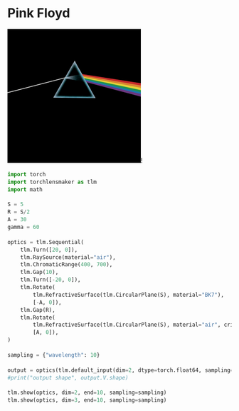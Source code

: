 # Pink Floyd

![image.png](pink_floyd_files/9dfc9c89-86b1-47ba-a13e-e6284f64514c.png)!


```python
import torch
import torchlensmaker as tlm
import math

S = 5
R = S/2
A = 30
gamma = 60

optics = tlm.Sequential(
    tlm.Turn([20, 0]),
    tlm.RaySource(material="air"),
    tlm.ChromaticRange(400, 700),
    tlm.Gap(10),
    tlm.Turn([-20, 0]),
    tlm.Rotate(
        tlm.RefractiveSurface(tlm.CircularPlane(S), material="BK7"),
        [-A, 0]),
    tlm.Gap(R),
    tlm.Rotate(
        tlm.RefractiveSurface(tlm.CircularPlane(S), material="air", critical_angle="clamp"),
        [A, 0]),
)

sampling = {"wavelength": 10}

output = optics(tlm.default_input(dim=2, dtype=torch.float64, sampling=sampling))
#print("output shape", output.V.shape)

tlm.show(optics, dim=2, end=10, sampling=sampling)
tlm.show(optics, dim=3, end=10, sampling=sampling)
```


<div data-jp-suppress-context-menu id='tlmviewer-f041c706' class='tlmviewer' style='width: 100%; aspect-ratio: 16 / 9;'></div><script type='module'>async function importtlm() {
    try {
        return await import("/tlmviewer.js");
    } catch (error) {
        console.log("error", error);
        return await import("/files/test_notebooks/tlmviewer.js");
    }
}

const module = await importtlm();
const tlmviewer = module.tlmviewer;

const data = '{"mode": "2D", "camera": "XY", "data": [{"type": "surfaces", "data": [{"matrix": [[0.8660254, 0.5, 9.39692621], [-0.5, 0.8660254, 3.42020143], [0.0, 0.0, 1.0]], "samples": [[0.0, -2.5], [0.0, -2.47474742], [0.0, -2.44949484], [0.0, -2.4242425], [0.0, -2.39898992], [0.0, -2.37373734], [0.0, -2.34848475], [0.0, -2.32323241], [0.0, -2.29797983], [0.0, -2.27272725], [0.0, -2.24747467], [0.0, -2.22222233], [0.0, -2.19696975], [0.0, -2.17171717], [0.0, -2.14646459], [0.0, -2.12121224], [0.0, -2.09595966], [0.0, -2.07070708], [0.0, -2.0454545], [0.0, -2.02020192], [0.0, -1.99494946], [0.0, -1.969697], [0.0, -1.94444442], [0.0, -1.91919196], [0.0, -1.89393938], [0.0, -1.86868691], [0.0, -1.84343433], [0.0, -1.81818187], [0.0, -1.79292929], [0.0, -1.76767683], [0.0, -1.74242425], [0.0, -1.71717179], [0.0, -1.69191921], [0.0, -1.66666663], [0.0, -1.64141417], [0.0, -1.61616158], [0.0, -1.59090912], [0.0, -1.56565654], [0.0, -1.54040408], [0.0, -1.5151515], [0.0, -1.48989904], [0.0, -1.46464646], [0.0, -1.439394], [0.0, -1.41414142], [0.0, -1.38888896], [0.0, -1.36363637], [0.0, -1.33838391], [0.0, -1.31313133], [0.0, -1.28787875], [0.0, -1.26262629], [0.0, -1.23737371], [0.0, -1.21212125], [0.0, -1.18686867], [0.0, -1.16161609], [0.0, -1.13636363], [0.0, -1.11111104], [0.0, -1.08585858], [0.0, -1.060606], [0.0, -1.03535354], [0.0, -1.01010096], [0.0, -0.98484844], [0.0, -0.95959592], [0.0, -0.9343434], [0.0, -0.90909088], [0.0, -0.88383836], [0.0, -0.85858583], [0.0, -0.83333331], [0.0, -0.80808079], [0.0, -0.78282827], [0.0, -0.75757575], [0.0, -0.73232323], [0.0, -0.70707071], [0.0, -0.68181819], [0.0, -0.65656567], [0.0, -0.63131315], [0.0, -0.60606062], [0.0, -0.58080804], [0.0, -0.55555552], [0.0, -0.530303], [0.0, -0.50505048], [0.0, -0.47979796], [0.0, -0.45454544], [0.0, -0.42929292], [0.0, -0.4040404], [0.0, -0.37878788], [0.0, -0.35353535], [0.0, -0.32828283], [0.0, -0.30303031], [0.0, -0.27777776], [0.0, -0.25252524], [0.0, -0.22727272], [0.0, -0.2020202], [0.0, -0.17676768], [0.0, -0.15151516], [0.0, -0.12626262], [0.0, -0.1010101], [0.0, -0.07575758], [0.0, -0.05050505], [0.0, -0.02525252], [0.0, 0.0], [0.0, 0.02525252], [0.0, 0.05050505], [0.0, 0.07575758], [0.0, 0.1010101], [0.0, 0.12626262], [0.0, 0.15151516], [0.0, 0.17676768], [0.0, 0.2020202], [0.0, 0.22727272], [0.0, 0.25252524], [0.0, 0.27777776], [0.0, 0.30303031], [0.0, 0.32828283], [0.0, 0.35353535], [0.0, 0.37878788], [0.0, 0.4040404], [0.0, 0.42929292], [0.0, 0.45454544], [0.0, 0.47979796], [0.0, 0.50505048], [0.0, 0.530303], [0.0, 0.55555552], [0.0, 0.58080804], [0.0, 0.60606062], [0.0, 0.63131315], [0.0, 0.65656567], [0.0, 0.68181819], [0.0, 0.70707071], [0.0, 0.73232323], [0.0, 0.75757575], [0.0, 0.78282827], [0.0, 0.80808079], [0.0, 0.83333331], [0.0, 0.85858583], [0.0, 0.88383836], [0.0, 0.90909088], [0.0, 0.9343434], [0.0, 0.95959592], [0.0, 0.98484844], [0.0, 1.01010096], [0.0, 1.03535354], [0.0, 1.060606], [0.0, 1.08585858], [0.0, 1.11111104], [0.0, 1.13636363], [0.0, 1.16161609], [0.0, 1.18686867], [0.0, 1.21212125], [0.0, 1.23737371], [0.0, 1.26262629], [0.0, 1.28787875], [0.0, 1.31313133], [0.0, 1.33838391], [0.0, 1.36363637], [0.0, 1.38888896], [0.0, 1.41414142], [0.0, 1.439394], [0.0, 1.46464646], [0.0, 1.48989904], [0.0, 1.5151515], [0.0, 1.54040408], [0.0, 1.56565654], [0.0, 1.59090912], [0.0, 1.61616158], [0.0, 1.64141417], [0.0, 1.66666663], [0.0, 1.69191921], [0.0, 1.71717179], [0.0, 1.74242425], [0.0, 1.76767683], [0.0, 1.79292929], [0.0, 1.81818187], [0.0, 1.84343433], [0.0, 1.86868691], [0.0, 1.89393938], [0.0, 1.91919196], [0.0, 1.94444442], [0.0, 1.969697], [0.0, 1.99494946], [0.0, 2.02020192], [0.0, 2.0454545], [0.0, 2.07070708], [0.0, 2.09595966], [0.0, 2.12121224], [0.0, 2.14646459], [0.0, 2.17171717], [0.0, 2.19696975], [0.0, 2.22222233], [0.0, 2.24747467], [0.0, 2.27272725], [0.0, 2.29797983], [0.0, 2.32323241], [0.0, 2.34848475], [0.0, 2.37373734], [0.0, 2.39898992], [0.0, 2.4242425], [0.0, 2.44949484], [0.0, 2.47474742], [0.0, 2.5]]}]}, {"type": "surfaces", "data": [{"matrix": [[0.8660254, -0.5, 11.89692621], [0.5, 0.8660254, 3.42020143], [0.0, 0.0, 1.0]], "samples": [[0.0, -2.5], [0.0, -2.47474742], [0.0, -2.44949484], [0.0, -2.4242425], [0.0, -2.39898992], [0.0, -2.37373734], [0.0, -2.34848475], [0.0, -2.32323241], [0.0, -2.29797983], [0.0, -2.27272725], [0.0, -2.24747467], [0.0, -2.22222233], [0.0, -2.19696975], [0.0, -2.17171717], [0.0, -2.14646459], [0.0, -2.12121224], [0.0, -2.09595966], [0.0, -2.07070708], [0.0, -2.0454545], [0.0, -2.02020192], [0.0, -1.99494946], [0.0, -1.969697], [0.0, -1.94444442], [0.0, -1.91919196], [0.0, -1.89393938], [0.0, -1.86868691], [0.0, -1.84343433], [0.0, -1.81818187], [0.0, -1.79292929], [0.0, -1.76767683], [0.0, -1.74242425], [0.0, -1.71717179], [0.0, -1.69191921], [0.0, -1.66666663], [0.0, -1.64141417], [0.0, -1.61616158], [0.0, -1.59090912], [0.0, -1.56565654], [0.0, -1.54040408], [0.0, -1.5151515], [0.0, -1.48989904], [0.0, -1.46464646], [0.0, -1.439394], [0.0, -1.41414142], [0.0, -1.38888896], [0.0, -1.36363637], [0.0, -1.33838391], [0.0, -1.31313133], [0.0, -1.28787875], [0.0, -1.26262629], [0.0, -1.23737371], [0.0, -1.21212125], [0.0, -1.18686867], [0.0, -1.16161609], [0.0, -1.13636363], [0.0, -1.11111104], [0.0, -1.08585858], [0.0, -1.060606], [0.0, -1.03535354], [0.0, -1.01010096], [0.0, -0.98484844], [0.0, -0.95959592], [0.0, -0.9343434], [0.0, -0.90909088], [0.0, -0.88383836], [0.0, -0.85858583], [0.0, -0.83333331], [0.0, -0.80808079], [0.0, -0.78282827], [0.0, -0.75757575], [0.0, -0.73232323], [0.0, -0.70707071], [0.0, -0.68181819], [0.0, -0.65656567], [0.0, -0.63131315], [0.0, -0.60606062], [0.0, -0.58080804], [0.0, -0.55555552], [0.0, -0.530303], [0.0, -0.50505048], [0.0, -0.47979796], [0.0, -0.45454544], [0.0, -0.42929292], [0.0, -0.4040404], [0.0, -0.37878788], [0.0, -0.35353535], [0.0, -0.32828283], [0.0, -0.30303031], [0.0, -0.27777776], [0.0, -0.25252524], [0.0, -0.22727272], [0.0, -0.2020202], [0.0, -0.17676768], [0.0, -0.15151516], [0.0, -0.12626262], [0.0, -0.1010101], [0.0, -0.07575758], [0.0, -0.05050505], [0.0, -0.02525252], [0.0, 0.0], [0.0, 0.02525252], [0.0, 0.05050505], [0.0, 0.07575758], [0.0, 0.1010101], [0.0, 0.12626262], [0.0, 0.15151516], [0.0, 0.17676768], [0.0, 0.2020202], [0.0, 0.22727272], [0.0, 0.25252524], [0.0, 0.27777776], [0.0, 0.30303031], [0.0, 0.32828283], [0.0, 0.35353535], [0.0, 0.37878788], [0.0, 0.4040404], [0.0, 0.42929292], [0.0, 0.45454544], [0.0, 0.47979796], [0.0, 0.50505048], [0.0, 0.530303], [0.0, 0.55555552], [0.0, 0.58080804], [0.0, 0.60606062], [0.0, 0.63131315], [0.0, 0.65656567], [0.0, 0.68181819], [0.0, 0.70707071], [0.0, 0.73232323], [0.0, 0.75757575], [0.0, 0.78282827], [0.0, 0.80808079], [0.0, 0.83333331], [0.0, 0.85858583], [0.0, 0.88383836], [0.0, 0.90909088], [0.0, 0.9343434], [0.0, 0.95959592], [0.0, 0.98484844], [0.0, 1.01010096], [0.0, 1.03535354], [0.0, 1.060606], [0.0, 1.08585858], [0.0, 1.11111104], [0.0, 1.13636363], [0.0, 1.16161609], [0.0, 1.18686867], [0.0, 1.21212125], [0.0, 1.23737371], [0.0, 1.26262629], [0.0, 1.28787875], [0.0, 1.31313133], [0.0, 1.33838391], [0.0, 1.36363637], [0.0, 1.38888896], [0.0, 1.41414142], [0.0, 1.439394], [0.0, 1.46464646], [0.0, 1.48989904], [0.0, 1.5151515], [0.0, 1.54040408], [0.0, 1.56565654], [0.0, 1.59090912], [0.0, 1.61616158], [0.0, 1.64141417], [0.0, 1.66666663], [0.0, 1.69191921], [0.0, 1.71717179], [0.0, 1.74242425], [0.0, 1.76767683], [0.0, 1.79292929], [0.0, 1.81818187], [0.0, 1.84343433], [0.0, 1.86868691], [0.0, 1.89393938], [0.0, 1.91919196], [0.0, 1.94444442], [0.0, 1.969697], [0.0, 1.99494946], [0.0, 2.02020192], [0.0, 2.0454545], [0.0, 2.07070708], [0.0, 2.09595966], [0.0, 2.12121224], [0.0, 2.14646459], [0.0, 2.17171717], [0.0, 2.19696975], [0.0, 2.22222233], [0.0, 2.24747467], [0.0, 2.27272725], [0.0, 2.29797983], [0.0, 2.32323241], [0.0, 2.34848475], [0.0, 2.37373734], [0.0, 2.39898992], [0.0, 2.4242425], [0.0, 2.44949484], [0.0, 2.47474742], [0.0, 2.5]]}]}, {"type": "rays", "points": [[0.0, 0.0, 9.39692621, 3.42020143], [0.0, 0.0, 9.39692621, 3.42020143], [0.0, 0.0, 9.39692621, 3.42020143], [0.0, 0.0, 9.39692621, 3.42020143], [0.0, 0.0, 9.39692621, 3.42020143], [0.0, 0.0, 9.39692621, 3.42020143], [0.0, 0.0, 9.39692621, 3.42020143], [0.0, 0.0, 9.39692621, 3.42020143], [0.0, 0.0, 9.39692621, 3.42020143], [0.0, 0.0, 9.39692621, 3.42020143]], "color": "#ffa724", "variables": {"wavelength": [250.0, 283.33333333, 316.66666667, 350.0, 383.33333333, 416.66666667, 450.0, 483.33333333, 516.66666667, 550.0]}, "domain": {"wavelength": [250.0, 550.0]}, "layers": [1]}, {"type": "rays", "points": [[9.39692621, 3.42020143, 11.91785056, 3.3839594], [9.39692621, 3.42020143, 11.91002952, 3.39750583], [9.39692621, 3.42020143, 11.90447151, 3.40713258], [9.39692621, 3.42020143, 11.9003852, 3.41421027], [9.39692621, 3.42020143, 11.89729566, 3.41956152], [9.39692621, 3.42020143, 11.89490443, 3.42370326], [9.39692621, 3.42020143, 11.89301657, 3.42697313], [9.39692621, 3.42020143, 11.89150051, 3.42959902], [9.39692621, 3.42020143, 11.89026491, 3.43173914], [9.39692621, 3.42020143, 11.88924478, 3.43350605]], "color": "#ffa724", "variables": {"wavelength": [250.0, 283.33333333, 316.66666667, 350.0, 383.33333333, 416.66666667, 450.0, 483.33333333, 516.66666667, 550.0]}, "domain": {"wavelength": [250.0, 550.0]}, "layers": [1]}, {"type": "points", "data": [[0.0, 0.0], [0.0, 0.0], [9.39692621, 3.42020143], [9.39692621, 3.42020143], [11.89692621, 3.42020143]], "layers": [4]}, {"type": "rays", "points": [[11.91785056, 3.3839594, 21.07962016, -0.62378033], [11.91002952, 3.39750583, 21.16728462, -0.38445503], [11.90447151, 3.40713258, 21.22387656, -0.21897958], [11.9003852, 3.41421027, 21.26270891, -0.09960459], [11.89729566, 3.41956152, 21.29059907, -0.01057711], [11.89490443, 3.42370326, 21.31135372, 0.057625], [11.89301657, 3.42697313, 21.32724333, 0.11104711], [11.89150051, 3.42959902, 21.33969471, 0.15368291], [11.89026491, 3.43173914, 21.34964322, 0.18825923], [11.88924478, 3.43350605, 21.35772401, 0.21669068]], "color": "#ffa724", "variables": {"wavelength": [250.0, 283.33333333, 316.66666667, 350.0, 383.33333333, 416.66666667, 450.0, 483.33333333, 516.66666667, 550.0]}, "domain": {"wavelength": [250.0, 550.0]}, "layers": [3]}]}';

tlmviewer.embed(document.getElementById("tlmviewer-f041c706"), data);    
</script>



<div data-jp-suppress-context-menu id='tlmviewer-2a98262f' class='tlmviewer' style='width: 100%; aspect-ratio: 16 / 9;'></div><script type='module'>async function importtlm() {
    try {
        return await import("/tlmviewer.js");
    } catch (error) {
        console.log("error", error);
        return await import("/files/test_notebooks/tlmviewer.js");
    }
}

const module = await importtlm();
const tlmviewer = module.tlmviewer;

const data = '{"mode": "3D", "camera": "orthographic", "data": [{"type": "surfaces", "data": [{"matrix": [[0.8660254, 0.5, 0.0, 9.39692621], [-0.5, 0.8660254, 0.0, 3.42020143], [0.0, 0.0, 1.0, 0.0], [0.0, 0.0, 0.0, 1.0]], "samples": [[0.0, 0.0], [0.0, 0.02525252], [0.0, 0.05050505], [0.0, 0.07575758], [0.0, 0.1010101], [0.0, 0.12626262], [0.0, 0.15151516], [0.0, 0.17676768], [0.0, 0.2020202], [0.0, 0.22727272], [0.0, 0.25252524], [0.0, 0.27777776], [0.0, 0.30303031], [0.0, 0.32828283], [0.0, 0.35353535], [0.0, 0.37878788], [0.0, 0.4040404], [0.0, 0.42929292], [0.0, 0.45454544], [0.0, 0.47979796], [0.0, 0.50505048], [0.0, 0.530303], [0.0, 0.55555552], [0.0, 0.58080804], [0.0, 0.60606062], [0.0, 0.63131315], [0.0, 0.65656567], [0.0, 0.68181819], [0.0, 0.70707071], [0.0, 0.73232323], [0.0, 0.75757575], [0.0, 0.78282827], [0.0, 0.80808079], [0.0, 0.83333331], [0.0, 0.85858583], [0.0, 0.88383836], [0.0, 0.90909088], [0.0, 0.9343434], [0.0, 0.95959592], [0.0, 0.98484844], [0.0, 1.01010096], [0.0, 1.03535354], [0.0, 1.060606], [0.0, 1.08585858], [0.0, 1.11111104], [0.0, 1.13636363], [0.0, 1.16161609], [0.0, 1.18686867], [0.0, 1.21212125], [0.0, 1.23737371], [0.0, 1.26262629], [0.0, 1.28787875], [0.0, 1.31313133], [0.0, 1.33838391], [0.0, 1.36363637], [0.0, 1.38888896], [0.0, 1.41414142], [0.0, 1.439394], [0.0, 1.46464646], [0.0, 1.48989904], [0.0, 1.5151515], [0.0, 1.54040408], [0.0, 1.56565654], [0.0, 1.59090912], [0.0, 1.61616158], [0.0, 1.64141417], [0.0, 1.66666663], [0.0, 1.69191921], [0.0, 1.71717179], [0.0, 1.74242425], [0.0, 1.76767683], [0.0, 1.79292929], [0.0, 1.81818187], [0.0, 1.84343433], [0.0, 1.86868691], [0.0, 1.89393938], [0.0, 1.91919196], [0.0, 1.94444442], [0.0, 1.969697], [0.0, 1.99494946], [0.0, 2.02020192], [0.0, 2.0454545], [0.0, 2.07070708], [0.0, 2.09595966], [0.0, 2.12121224], [0.0, 2.14646459], [0.0, 2.17171717], [0.0, 2.19696975], [0.0, 2.22222233], [0.0, 2.24747467], [0.0, 2.27272725], [0.0, 2.29797983], [0.0, 2.32323241], [0.0, 2.34848475], [0.0, 2.37373734], [0.0, 2.39898992], [0.0, 2.4242425], [0.0, 2.44949484], [0.0, 2.47474742], [0.0, 2.5]]}]}, {"type": "surfaces", "data": [{"matrix": [[0.8660254, -0.5, 0.0, 11.89692621], [0.5, 0.8660254, 0.0, 3.42020143], [0.0, 0.0, 1.0, 0.0], [0.0, 0.0, 0.0, 1.0]], "samples": [[0.0, 0.0], [0.0, 0.02525252], [0.0, 0.05050505], [0.0, 0.07575758], [0.0, 0.1010101], [0.0, 0.12626262], [0.0, 0.15151516], [0.0, 0.17676768], [0.0, 0.2020202], [0.0, 0.22727272], [0.0, 0.25252524], [0.0, 0.27777776], [0.0, 0.30303031], [0.0, 0.32828283], [0.0, 0.35353535], [0.0, 0.37878788], [0.0, 0.4040404], [0.0, 0.42929292], [0.0, 0.45454544], [0.0, 0.47979796], [0.0, 0.50505048], [0.0, 0.530303], [0.0, 0.55555552], [0.0, 0.58080804], [0.0, 0.60606062], [0.0, 0.63131315], [0.0, 0.65656567], [0.0, 0.68181819], [0.0, 0.70707071], [0.0, 0.73232323], [0.0, 0.75757575], [0.0, 0.78282827], [0.0, 0.80808079], [0.0, 0.83333331], [0.0, 0.85858583], [0.0, 0.88383836], [0.0, 0.90909088], [0.0, 0.9343434], [0.0, 0.95959592], [0.0, 0.98484844], [0.0, 1.01010096], [0.0, 1.03535354], [0.0, 1.060606], [0.0, 1.08585858], [0.0, 1.11111104], [0.0, 1.13636363], [0.0, 1.16161609], [0.0, 1.18686867], [0.0, 1.21212125], [0.0, 1.23737371], [0.0, 1.26262629], [0.0, 1.28787875], [0.0, 1.31313133], [0.0, 1.33838391], [0.0, 1.36363637], [0.0, 1.38888896], [0.0, 1.41414142], [0.0, 1.439394], [0.0, 1.46464646], [0.0, 1.48989904], [0.0, 1.5151515], [0.0, 1.54040408], [0.0, 1.56565654], [0.0, 1.59090912], [0.0, 1.61616158], [0.0, 1.64141417], [0.0, 1.66666663], [0.0, 1.69191921], [0.0, 1.71717179], [0.0, 1.74242425], [0.0, 1.76767683], [0.0, 1.79292929], [0.0, 1.81818187], [0.0, 1.84343433], [0.0, 1.86868691], [0.0, 1.89393938], [0.0, 1.91919196], [0.0, 1.94444442], [0.0, 1.969697], [0.0, 1.99494946], [0.0, 2.02020192], [0.0, 2.0454545], [0.0, 2.07070708], [0.0, 2.09595966], [0.0, 2.12121224], [0.0, 2.14646459], [0.0, 2.17171717], [0.0, 2.19696975], [0.0, 2.22222233], [0.0, 2.24747467], [0.0, 2.27272725], [0.0, 2.29797983], [0.0, 2.32323241], [0.0, 2.34848475], [0.0, 2.37373734], [0.0, 2.39898992], [0.0, 2.4242425], [0.0, 2.44949484], [0.0, 2.47474742], [0.0, 2.5]]}]}, {"type": "rays", "points": [[0.0, 0.0, 0.0, 9.39692621, 3.42020143, 0.0], [0.0, 0.0, 0.0, 9.39692621, 3.42020143, 0.0], [0.0, 0.0, 0.0, 9.39692621, 3.42020143, 0.0], [0.0, 0.0, 0.0, 9.39692621, 3.42020143, 0.0], [0.0, 0.0, 0.0, 9.39692621, 3.42020143, 0.0], [0.0, 0.0, 0.0, 9.39692621, 3.42020143, 0.0], [0.0, 0.0, 0.0, 9.39692621, 3.42020143, 0.0], [0.0, 0.0, 0.0, 9.39692621, 3.42020143, 0.0], [0.0, 0.0, 0.0, 9.39692621, 3.42020143, 0.0], [0.0, 0.0, 0.0, 9.39692621, 3.42020143, 0.0]], "color": "#ffa724", "variables": {"wavelength": [250.0, 283.33333333, 316.66666667, 350.0, 383.33333333, 416.66666667, 450.0, 483.33333333, 516.66666667, 550.0]}, "domain": {"wavelength": [250.0, 550.0]}, "layers": [1]}, {"type": "rays", "points": [[9.39692621, 3.42020143, 0.0, 11.91785056, 3.3839594, 0.0], [9.39692621, 3.42020143, 0.0, 11.91002952, 3.39750583, 0.0], [9.39692621, 3.42020143, 0.0, 11.90447151, 3.40713258, 0.0], [9.39692621, 3.42020143, 0.0, 11.9003852, 3.41421027, 0.0], [9.39692621, 3.42020143, 0.0, 11.89729566, 3.41956152, 0.0], [9.39692621, 3.42020143, 0.0, 11.89490443, 3.42370326, 0.0], [9.39692621, 3.42020143, 0.0, 11.89301657, 3.42697313, 0.0], [9.39692621, 3.42020143, 0.0, 11.89150051, 3.42959902, 0.0], [9.39692621, 3.42020143, 0.0, 11.89026491, 3.43173914, 0.0], [9.39692621, 3.42020143, 0.0, 11.88924478, 3.43350605, 0.0]], "color": "#ffa724", "variables": {"wavelength": [250.0, 283.33333333, 316.66666667, 350.0, 383.33333333, 416.66666667, 450.0, 483.33333333, 516.66666667, 550.0]}, "domain": {"wavelength": [250.0, 550.0]}, "layers": [1]}, {"type": "points", "data": [[0.0, 0.0, 0.0], [0.0, 0.0, 0.0], [9.39692621, 3.42020143, 0.0], [9.39692621, 3.42020143, 0.0], [11.89692621, 3.42020143, 0.0]], "layers": [4]}, {"type": "rays", "points": [[11.91785056, 3.3839594, 0.0, 21.07962016, -0.62378033, 0.0], [11.91002952, 3.39750583, 0.0, 21.16728462, -0.38445503, 0.0], [11.90447151, 3.40713258, 0.0, 21.22387656, -0.21897958, 0.0], [11.9003852, 3.41421027, 0.0, 21.26270891, -0.09960459, 0.0], [11.89729566, 3.41956152, 0.0, 21.29059907, -0.01057711, 0.0], [11.89490443, 3.42370326, 0.0, 21.31135372, 0.057625, 0.0], [11.89301657, 3.42697313, 0.0, 21.32724333, 0.11104711, 0.0], [11.89150051, 3.42959902, 0.0, 21.33969471, 0.15368291, 0.0], [11.89026491, 3.43173914, 0.0, 21.34964322, 0.18825923, 0.0], [11.88924478, 3.43350605, 0.0, 21.35772401, 0.21669068, 0.0]], "color": "#ffa724", "variables": {"wavelength": [250.0, 283.33333333, 316.66666667, 350.0, 383.33333333, 416.66666667, 450.0, 483.33333333, 516.66666667, 550.0]}, "domain": {"wavelength": [250.0, 550.0]}, "layers": [3]}]}';

tlmviewer.embed(document.getElementById("tlmviewer-2a98262f"), data);    
</script>

